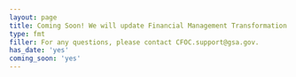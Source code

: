```yaml
---
layout: page
title: Coming Soon! We will update Financial Management Transformation's latest news here. Stay tuned for the latest updates!
type: fmt
filler: For any questions, please contact CFOC.support@gsa.gov.
has_date: 'yes'
coming_soon: 'yes'
---
```


